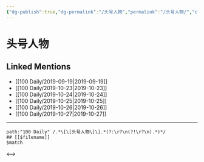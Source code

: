 ```yaml
---
{"dg-publish":true,"dg-permalink":"/头号人物","permalink":"/头号人物/","created":"2023-03-29T12:49:37.992+08:00","updated":"2023-03-29T12:49:38.403+08:00"}
---
```


# 头号人物

## Linked Mentions
- [[100 Daily/2019-09-19\|2019-09-19]]
- [[100 Daily/2019-10-23\|2019-10-23]]
- [[100 Daily/2019-10-24\|2019-10-24]]
- [[100 Daily/2019-10-25\|2019-10-25]]
- [[100 Daily/2019-10-26\|2019-10-26]]
- [[100 Daily/2019-10-27\|2019-10-27]]


---

```expander
path:"100 Daily" /.*\[\[头号人物\]\].*(?:\r?\n(?!\r?\n).*)*/
## [[$filename]]
$match
```

<-->